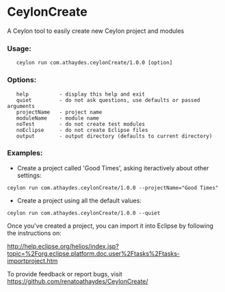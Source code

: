 CeylonCreate
============

A Ceylon tool to easily create new Ceylon project and modules

###   Usage:
       ceylon run com.athaydes.ceylonCreate/1.0.0 [option]
   
###   Options:
       help          - display this help and exit 
       quiet         - do not ask questions, use defaults or passed arguments
       projectName   - project name
       moduleName    - module name
       noTest        - do not create test modules
       noEclipse     - do not create Eclipse files
       output        - output directory (defaults to current directory)

###   Examples:
     
   - Create a project called 'Good Times', asking iteractively about other settings:
       
```
ceylon run com.athaydes.ceylonCreate/1.0.0 --projectName="Good Times"
```
    
   - Create a project using all the default values:

```
ceylon run com.athaydes.ceylonCreate/1.0.0 --quiet
```   

Once you've created a project, you can import it into Eclipse by following the instructions on:

http://help.eclipse.org/helios/index.jsp?topic=%2Forg.eclipse.platform.doc.user%2Ftasks%2Ftasks-importproject.htm


To provide feedback or report bugs, visit <https://github.com/renatoathaydes/CeylonCreate/>


